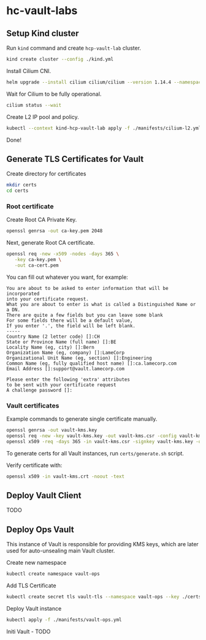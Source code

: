 # hc-vault-labs

## Setup Kind cluster

Run `kind` command and create `hcp-vault-lab` cluster.

```bash
kind create cluster --config ./kind.yml
```

Install Cilium CNI.

```bash
helm upgrade --install cilium cilium/cilium --version 1.14.4 --namespace kube-system -f ./cilium.yml --kube-context kind-hcp-vault-lab
```

Wait for Cilium to be fully operational.

```bash
cilium status --wait
```

Create L2 IP pool and policy.

```bash
kubectl --context kind-hcp-vault-lab apply -f ./manifests/cilium-l2.yml
```

Done!

## Generate TLS Certificates for Vault

Create directory for certificates

```bash
mkdir certs
cd certs
```

### Root certificate

Create Root CA Private Key.

```bash
openssl genrsa -out ca-key.pem 2048
```

Next, generate Root CA certificate.

```bash
openssl req -new -x509 -nodes -days 365 \
   -key ca-key.pem \
   -out ca-cert.pem
```

You can fill out whatever you want, for example:

```text
You are about to be asked to enter information that will be incorporated
into your certificate request.
What you are about to enter is what is called a Distinguished Name or a DN.
There are quite a few fields but you can leave some blank
For some fields there will be a default value,
If you enter '.', the field will be left blank.
-----
Country Name (2 letter code) []:CH
State or Province Name (full name) []:BE
Locality Name (eg, city) []:Bern
Organization Name (eg, company) []:LameCorp
Organizational Unit Name (eg, section) []:Engineering
Common Name (eg, fully qualified host name) []:ca.lamecorp.com
Email Address []:support@vault.lamecorp.com

Please enter the following 'extra' attributes
to be sent with your certificate request
A challenge password []:
```

### Vault certificates

Example commands to generate single certificate manually.

```bash
openssl genrsa -out vault-kms.key
openssl req -new -key vault-kms.key -out vault-kms.csr -config vault-kms.conf
openssl x509 -req -days 365 -in vault-kms.csr -signkey vault-kms.key -out vault-kms.crt -CA ca-cert.pem -CAkey ca-key.pem -extensions req_ext -extfile vault-kms.conf
```

To generate certs for all Vault instances, run `certs/generate.sh` script.

Verify certificate with:

```bash
openssl x509 -in vault-kms.crt -noout -text
```

## Deploy Vault Client

TODO

## Deploy Ops Vault

This instance of Vault is responsible for providing KMS keys, which are later used for auto-unsealing main Vault cluster.

Create new namespace

```bash
kubectl create namespace vault-ops
```

Add TLS Certificate

```bash
kubectl create secret tls vault-tls --namespace vault-ops --key ./certs/vault-ops.key --cert ./certs/vault-ops.crt
```

Deploy Vault instance

```bash
kubectl apply -f ./manifests/vault-ops.yml
```

Initi Vault - TODO